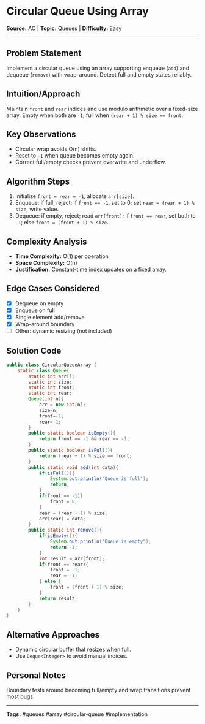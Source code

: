 # Circular Queue Using Array

**Source:** AC | **Topic:** Queues | **Difficulty:** Easy  

---

## Problem Statement
Implement a circular queue using an array supporting enqueue (`add`) and dequeue (`remove`) with wrap-around. Detect full and empty states reliably.

## Intuition/Approach
Maintain `front` and `rear` indices and use modulo arithmetic over a fixed-size array. Empty when both are `-1`; full when `(rear + 1) % size == front`.

## Key Observations
- Circular wrap avoids O(n) shifts.
- Reset to `-1` when queue becomes empty again.
- Correct full/empty checks prevent overwrite and underflow.

## Algorithm Steps
1. Initialize `front = rear = -1`, allocate `arr[size]`.
2. Enqueue: if full, reject; if `front == -1`, set to 0; set `rear = (rear + 1) % size`, write value.
3. Dequeue: if empty, reject; read `arr[front]`; if `front == rear`, set both to `-1`; else `front = (front + 1) % size`.

## Complexity Analysis
- **Time Complexity:** O(1) per operation
- **Space Complexity:** O(n)
- **Justification:** Constant-time index updates on a fixed array.

## Edge Cases Considered
- [x] Dequeue on empty
- [x] Enqueue on full
- [x] Single element add/remove
- [x] Wrap-around boundary
- [ ] Other: dynamic resizing (not included)

## Solution Code

```java
public class CircularQueueArray {
    static class Queue{
        static int arr[];
        static int size;
        static int front;
        static int rear;
        Queue(int n){
            arr = new int[n];
            size=n;
            front=-1;
            rear=-1;
        }
        public static boolean isEmpty(){
            return front == -1 && rear == -1;
        }
        public static boolean isFull(){
            return (rear + 1) % size == front;
        }
        public static void add(int data){
            if(isFull()){
                System.out.println("Queue is full");
                return;
            }
            if(front == -1){
                front = 0;
            }
            rear = (rear + 1) % size;
            arr[rear] = data;
        }
        public static int remove(){
            if(isEmpty()){
                System.out.println("Queue is empty");
                return -1;
            }
            int result = arr[front];
            if(front == rear){
                front = -1;
                rear = -1;
            } else {
                front = (front + 1) % size;
            }
            return result;
        }
    }
}
```

## Alternative Approaches
- Dynamic circular buffer that resizes when full.
- Use `Deque<Integer>` to avoid manual indices.

## Personal Notes
Boundary tests around becoming full/empty and wrap transitions prevent most bugs.

---
**Tags:** #queues #array #circular-queue #implementation
